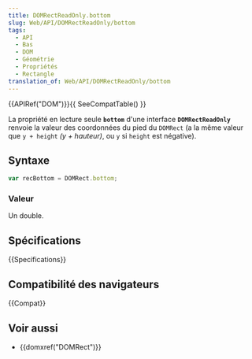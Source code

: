 ```yaml
---
title: DOMRectReadOnly.bottom
slug: Web/API/DOMRectReadOnly/bottom
tags:
  - API
  - Bas
  - DOM
  - Géométrie
  - Propriétés
  - Rectangle
translation_of: Web/API/DOMRectReadOnly/bottom
---
```

{{APIRef("DOM")}}{{ SeeCompatTable() }}

La propriété en lecture seule **`bottom`** d'une interface **`DOMRectReadOnly`** renvoie la valeur des coordonnées du pied du `DOMRect` (a la même valeur que `y + height` _(y + hauteur)_, ou `y` si `height` est négative).

## Syntaxe

```js
var recBottom = DOMRect.bottom;
```

### Valeur

Un double.

## Spécifications

{{Specifications}}

## Compatibilité des navigateurs

{{Compat}}

## Voir aussi

- {{domxref("DOMRect")}}
